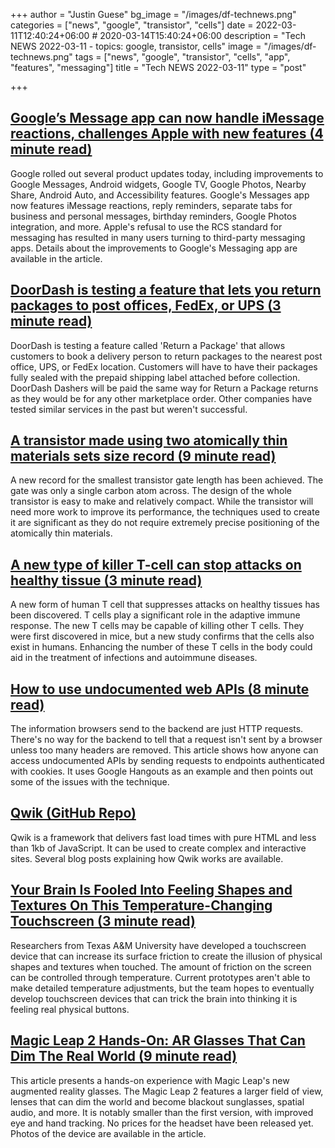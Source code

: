 +++
author = "Justin Guese"
bg_image = "/images/df-technews.png"
categories = ["news", "google", "transistor", "cells"]
date = 2022-03-11T12:40:24+06:00 # 2020-03-14T15:40:24+06:00
description = "Tech NEWS 2022-03-11 - topics: google, transistor, cells"
image = "/images/df-technews.png"
tags = ["news", "google", "transistor", "cells", "app", "features", "messaging"]
title = "Tech NEWS 2022-03-11"
type = "post"

+++

## [Google’s Message app can now handle iMessage reactions, challenges Apple with new features (4 minute read)](https://techcrunch.com/2022/03/10/googles-message-app-can-now-handle-imessage-reactions-challenges-apple-with-new-features/)

Google rolled out several product updates today, including improvements to Google Messages, Android widgets, Google TV, Google Photos, Nearby Share, Android Auto, and Accessibility features. Google's Messages app now features iMessage reactions, reply reminders, separate tabs for business and personal messages, birthday reminders, Google Photos integration, and more. Apple's refusal to use the RCS standard for messaging has resulted in many users turning to third-party messaging apps. Details about the improvements to Google's Messaging app are available in the article.

## [DoorDash is testing a feature that lets you return packages to post offices, FedEx, or UPS (3 minute read)](https://techcrunch.com/2022/03/10/doordash-is-testing-a-feature-that-lets-you-return-packages-to-post-offices-fedex-or-ups/)

DoorDash is testing a feature called 'Return a Package' that allows customers to book a delivery person to return packages to the nearest post office, UPS, or FedEx location. Customers will have to have their packages fully sealed with the prepaid shipping label attached before collection. DoorDash Dashers will be paid the same way for Return a Package returns as they would be for any other marketplace order. Other companies have tested similar services in the past but weren't successful.

## [A transistor made using two atomically thin materials sets size record (9 minute read)](https://arstechnica.com/science/2022/03/a-transistor-made-using-two-atomically-thin-materials-sets-size-record/)

A new record for the smallest transistor gate length has been achieved. The gate was only a single carbon atom across. The design of the whole transistor is easy to make and relatively compact. While the transistor will need more work to improve its performance, the techniques used to create it are significant as they do not require extremely precise positioning of the atomically thin materials.

## [A new type of killer T-cell can stop attacks on healthy tissue (3 minute read)](https://interestingengineering.com/killer-t-cell-healthy-tissue)

A new form of human T cell that suppresses attacks on healthy tissues has been discovered. T cells play a significant role in the adaptive immune response. The new T cells may be capable of killing other T cells. They were first discovered in mice, but a new study confirms that the cells also exist in humans. Enhancing the number of these T cells in the body could aid in the treatment of infections and autoimmune diseases.

## [How to use undocumented web APIs (8 minute read)](https://jvns.ca/blog/2022/03/10/how-to-use-undocumented-web-apis/)

The information browsers send to the backend are just HTTP requests. There's no way for the backend to tell that a request isn't sent by a browser unless too many headers are removed. This article shows how anyone can access undocumented APIs by sending requests to endpoints authenticated with cookies. It uses Google Hangouts as an example and then points out some of the issues with the technique.

## [Qwik (GitHub Repo)](https://github.com/BuilderIO/qwik)

Qwik is a framework that delivers fast load times with pure HTML and less than 1kb of JavaScript. It can be used to create complex and interactive sites. Several blog posts explaining how Qwik works are available.

## [Your Brain Is Fooled Into Feeling Shapes and Textures On This Temperature-Changing Touchscreen (3 minute read)](https://gizmodo.com/touchscreen-friction-temperature-texas-am-university-in-1848622614)

Researchers from Texas A&M University have developed a touchscreen device that can increase its surface friction to create the illusion of physical shapes and textures when touched. The amount of friction on the screen can be controlled through temperature. Current prototypes aren't able to make detailed temperature adjustments, but the team hopes to eventually develop touchscreen devices that can trick the brain into thinking it is feeling real physical buttons.

## [Magic Leap 2 Hands-On: AR Glasses That Can Dim The Real World (9 minute read)](https://www.cnet.com/tech/computing/features/magic-leap-2-hands-on-ar-glasses-that-can-dim-the-real-world/)

This article presents a hands-on experience with Magic Leap's new augmented reality glasses. The Magic Leap 2 features a larger field of view, lenses that can dim the world and become blackout sunglasses, spatial audio, and more. It is notably smaller than the first version, with improved eye and hand tracking. No prices for the headset have been released yet. Photos of the device are available in the article.

